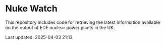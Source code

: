 # Nuke Watch

This repository includes code for retrieving the latest information available on the output of EDF nuclear power plants in the UK.

Last updated: 2025-04-03 21:13